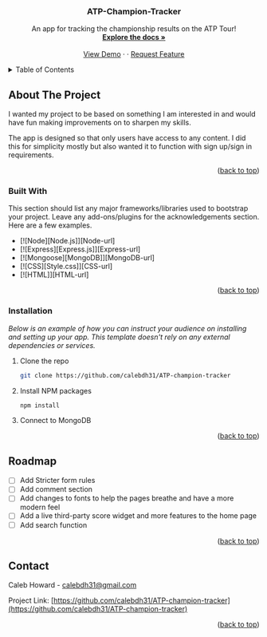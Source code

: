
<a name="readme-top"></a>


<br />
<div align="center">

  <h3 align="center">ATP-Champion-Tracker</h3>

  <p align="center">
    An app for tracking the championship results on the ATP Tour!
    <br />
    <a href="https://github.com/calebdh31/ATP-champion-tracker"><strong>Explore the docs »</strong></a>
    <br />
    <br />
    <a href="https://github.com/calebdh31/ATP-champion-tracker">View Demo</a>
    ·
    ·
    <a href="https://github.com/calebdh31/ATP-champion-tracker">Request Feature</a>
  </p>
</div>



<details>
  <summary>Table of Contents</summary>
  <ol>
    <li>
      <a href="#about-the-project">About The Project</a>
      <ul>
        <li><a href="#built-with">Built With</a></li>
      </ul>
    </li>
    <li>
      <a href="#getting-started">Getting Started</a>
      <ul>
        <li><a href="#prerequisites">Prerequisites</a></li>
        <li><a href="#installation">Installation</a></li>
      </ul>
    </li>
    <li><a href="#usage">Usage</a></li>
    <li><a href="#roadmap">Roadmap</a></li>
    <li><a href="#contributing">Contributing</a></li>
    <li><a href="#license">License</a></li>
    <li><a href="#contact">Contact</a></li>
    <li><a href="#acknowledgments">Acknowledgments</a></li>
  </ol>
</details>




## About The Project

[ATP-Champion-Tracker-Screenshot]: https://link-to-your-image.png

I wanted my project to be based on something I am interested in and would have fun making improvements on to sharpen my skills. 

The app is designed so that only users have access to any content. I did this for simplicity mostly but also wanted it to function with sign up/sign in requirements.


<p align="right">(<a href="#readme-top">back to top</a>)</p>



### Built With

This section should list any major frameworks/libraries used to bootstrap your project. Leave any add-ons/plugins for the acknowledgements section. Here are a few examples.

* [![Node][Node.js]][Node-url]
* [![Express][Express.js]][Express-url]
* [![Mongoose][MongoDB]][MongoDB-url]
* [![CSS][Style.css]][CSS-url]
* [![HTML]][HTML-url]


<p align="right">(<a href="#readme-top">back to top</a>)</p>

### Installation

_Below is an example of how you can instruct your audience on installing and setting up your app. This template doesn't rely on any external dependencies or services._

1. Clone the repo
   ```sh
   git clone https://github.com/calebdh31/ATP-champion-tracker
   ```
2. Install NPM packages
   ```sh
   npm install
   ```
3. Connect to MongoDB 

<p align="right">(<a href="#readme-top">back to top</a>)</p>

## Roadmap

- [ ] Add Stricter form rules
- [ ] Add comment section
- [ ] Add changes to fonts to help the pages breathe and have a more modern feel
- [ ] Add a live third-party score widget and more features to the home page 
- [ ] Add search function

<p align="right">(<a href="#readme-top">back to top</a>)</p>


## Contact

Caleb Howard - calebdh31@gmail.com

Project Link: [https://github.com/calebdh31/ATP-champion-tracker](https://github.com/calebdh31/ATP-champion-tracker)

<p align="right">(<a href="#readme-top">back to top</a>)</p>
